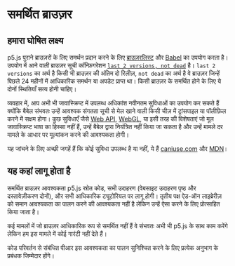 
# समर्थित ब्राउज़र

## हमारा घोषित लक्ष्य
p5.js पुराने ब्राउज़रों के लिए समर्थन प्रदान करने के लिए [ब्राउज़रलिस्ट](https://browsersl.ist/) और [Babel](https://babeljs.io/) का उपयोग करता है। उपयोग में आने वाली ब्राउज़र सूची कॉन्फ़िगरेशन [`last 2 versions, not dead`](https://browserslist.dev/?q=bGFzdCAyIHZlcnNpb25zLCBub3QgZGVhZA%3D%3D) है। `last 2 versions` का अर्थ है किसी भी ब्राउज़र की अंतिम दो रिलीज़, `not dead` का अर्थ है वे ब्राउज़र जिन्हें पिछले 24 महीनों में आधिकारिक समर्थन या अपडेट प्राप्त था। किसी ब्राउज़र के समर्थित होने के लिए ये दोनों स्थितियाँ सत्य होनी चाहिए।

व्यवहार में, आप अभी भी जावास्क्रिप्ट में उपलब्ध अधिकांश नवीनतम सुविधाओं का उपयोग कर सकते हैं क्योंकि बैबेल संभवतः उन्हें आवश्यक संगतता सूची से मेल खाने वाली किसी चीज़ में ट्रांसपाइल या पॉलीफ़िल करने में सक्षम होगा। कुछ सुविधाएँ जैसे [Web API](https://developer.mozilla.org/en-US/docs/Web/API), [WebGL](https://developer.mozilla.org/en-US/docs/Web/API/WebGL_API), या इसी तरह की विशेषताएं जो मूल जावास्क्रिप्ट भाषा का हिस्सा नहीं हैं, उन्हें बैबेल द्वारा नियंत्रित नहीं किया जा सकता है और उन्हें मामले दर मामले के आधार पर मूल्यांकन करने की आवश्यकता होगी।

यह जांचने के लिए अच्छी जगहें हैं कि कोई सुविधा उपलब्ध है या नहीं, ये हैं [caniuse.com](https://caniuse.com/) और [MDN](https://developer.mozilla.org/en-US/)।

## यह कहां लागू होता है
समर्थित ब्राउज़र आवश्यकता p5.js स्रोत कोड, सभी उदाहरण (वेबसाइट उदाहरण पृष्ठ और दस्तावेज़ीकरण दोनों), और सभी आधिकारिक ट्यूटोरियल पर लागू होगी। तृतीय पक्ष ऐड-ऑन लाइब्रेरीज़ को समान आवश्यकता का पालन करने की आवश्यकता नहीं है लेकिन उन्हें ऐसा करने के लिए प्रोत्साहित किया जाता है।

कई मामलों में जो ब्राउज़र आधिकारिक रूप से समर्थित नहीं हैं वे संभवतः अभी भी p5.js के साथ काम करेंगे लेकिन हम इस मामले में कोई गारंटी नहीं देते हैं।

कोड परिवर्तन से संबंधित पीआर इस आवश्यकता का पालन सुनिश्चित करने के लिए प्रत्येक अनुभाग के प्रबंधक जिम्मेदार होंगे।